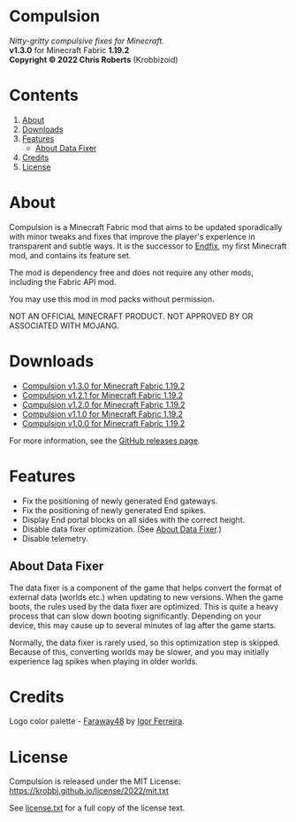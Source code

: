 # Compulsion
_Nitty-gritty compulsive fixes for Minecraft._  
__v1.3.0__ for Minecraft Fabric __1.19.2__  
__Copyright &copy; 2022 Chris Roberts__ (Krobbizoid)

# Contents
1. [About](#about)
2. [Downloads](#downloads)
3. [Features](#features)
   * [About Data Fixer](#about-data-fixer)
4. [Credits](#credits)
5. [License](#license)

# About
Compulsion is a Minecraft Fabric mod that aims to be updated sporadically with
minor tweaks and fixes that improve the player's experience in transparent and
subtle ways. It is the successor to
[Endfix](https://github.com/krobbi/fabricmc-endfix), my first Minecraft mod,
and contains its feature set.

The mod is dependency free and does not require any other mods, including the
Fabric API mod.

You may use this mod in mod packs without permission.

NOT AN OFFICIAL MINECRAFT PRODUCT. NOT APPROVED BY OR ASSOCIATED WITH MOJANG.

# Downloads
* [Compulsion v1.3.0 for Minecraft Fabric 1.19.2](https://github.com/krobbi/compulsion/releases/download/v1.3.0/compulsion-1.3.0.jar)
* [Compulsion v1.2.1 for Minecraft Fabric 1.19.2](https://github.com/krobbi/compulsion/releases/download/v1.2.1/compulsion-1.2.1.jar)
* [Compulsion v1.2.0 for Minecraft Fabric 1.19.2](https://github.com/krobbi/compulsion/releases/download/v1.2.0/compulsion-1.2.0.jar)
* [Compulsion v1.1.0 for Minecraft Fabric 1.19.2](https://github.com/krobbi/compulsion/releases/download/v1.1.0/compulsion-1.1.0.jar)
* [Compulsion v1.0.0 for Minecraft Fabric 1.19.2](https://github.com/krobbi/compulsion/releases/download/v1.0.0/compulsion-1.0.0.jar)

For more information, see the [GitHub releases page](https://github.com/krobbi/compulsion/releases).

# Features
* Fix the positioning of newly generated End gateways.
* Fix the positioning of newly generated End spikes.
* Display End portal blocks on all sides with the correct height.
* Disable data fixer optimization. (See [About Data Fixer](#about-data-fixer).)
* Disable telemetry.

## About Data Fixer
The data fixer is a component of the game that helps convert the format of
external data (worlds etc.) when updating to new versions. When the game boots,
the rules used by the data fixer are optimized. This is quite a heavy process
that can slow down booting significantly. Depending on your device, this may
cause up to several minutes of lag after the game starts.

Normally, the data fixer is rarely used, so this optimization step is skipped.
Because of this, converting worlds may be slower, and you may initially
experience lag spikes when playing in older worlds.

# Credits
Logo color palette - [Faraway48](https://lospec.com/palette-list/faraway48) by
[Igor Ferreira](https://diemorth.github.io/diemorth).

# License
Compulsion is released under the MIT License:  
https://krobbi.github.io/license/2022/mit.txt

See [license.txt](./license.txt) for a full copy of the license text.
